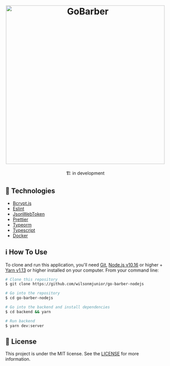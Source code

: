 <h1 align="center">
  <img src="https://res.cloudinary.com/dhqnvbd52/image/upload/v1594129504/logo_zb1fbe.svg" alt="GoBarber" width="500" />
</h1>
<p align="center">🏗 in development</p> 

## :rocket: Technologies
- [Bcrypt.js](https://github.com/dcodeIO/bcrypt.js)
- [Eslint](https://eslint.org/)
- [JsonWebToken](https://github.com/auth0/node-jsonwebtoken)
- [Prettier](https://prettier.io/)
- [Typeorm](https://typeorm.io/)
- [Typescript](https://www.typescriptlang.org/)
- [Docker](https://www.docker.com/docker-community)


## :information_source: How To Use

To clone and run this application, you'll need [Git](https://git-scm.com), [Node.js v10.16](https://nodejs.org/) or higher + [Yarn v1.13](https://yarnpkg.com/) or higher installed on your computer. From your command line:

```bash
# Clone this repository
$ git clone https://github.com/wilsonmjunior/go-barber-nodejs

# Go into the repository
$ cd go-barber-nodejs

# Go into the backend and install dependencies
$ cd backend && yarn

# Run backend
$ yarn dev:server
```

## :memo: License
This project is under the MIT license. See the [LICENSE](https://github.com/wilsonmjunior/go-barber-nodejs/blob/master/LICENSE) for more information.
